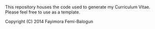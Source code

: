 This repository houses the code used to generate my Curriculum Vitae. Please feel free to use
as a template.

Copyright (C) 2014 Fayimora Femi-Balogun

